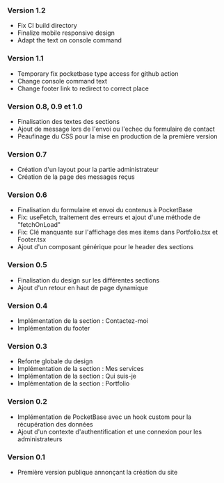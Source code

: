 ### Version 1.2

- Fix CI build directory
- Finalize mobile responsive design
- Adapt the text on console command

### Version 1.1

- Temporary fix pocketbase type access for github action
- Change console command text
- Change footer link to redirect to correct place

### Version 0.8, 0.9 et 1.0

- Finalisation des textes des sections
- Ajout de message lors de l'envoi ou l'echec du formulaire de contact
- Peaufinage du CSS pour la mise en production de la première version

### Version 0.7

- Création d'un layout pour la partie administrateur
- Création de la page des messages reçus

### Version 0.6

- Finalisation du formulaire et envoi du contenus à PocketBase
- Fix: useFetch, traitement des erreurs et ajout d'une méthode de "fetchOnLoad"
- Fix: Clé manquante sur l'affichage des mes items dans Portfolio.tsx et Footer.tsx
- Ajout d'un composant générique pour le header des sections

### Version 0.5

- Finalisation du design sur les différentes sections
- Ajout d'un retour en haut de page dynamique

### Version 0.4

- Implémentation de la section : Contactez-moi
- Implémentation du footer

### Version 0.3

- Refonte globale du design
- Implémentation de la section : Mes services
- Implémentation de la section : Qui suis-je
- Implémentation de la section : Portfolio

### Version 0.2

- Implémentation de PocketBase avec un hook custom pour la récupération des données
- Ajout d'un contexte d'authentification et une connexion pour les administrateurs

### Version 0.1

- Première version publique annonçant la création du site
